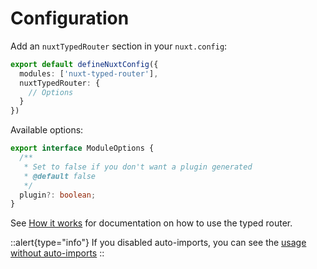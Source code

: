 # Configuration

Add an `nuxtTypedRouter` section in your `nuxt.config`:

```ts [nuxt.config.ts]
export default defineNuxtConfig({
  modules: ['nuxt-typed-router'],
  nuxtTypedRouter: {
    // Options
  }
})
```

Available options:

```ts
export interface ModuleOptions {
  /**
   * Set to false if you don't want a plugin generated
   * @default false
   */
  plugin?: boolean;
}

```


See [How it works](../2.usage/0.how-to-use.md) for documentation on how to use the typed router.

::alert{type="info"}
If you disabled auto-imports, you can see the [usage without auto-imports](../2.usage/3.importAliases.md)
::